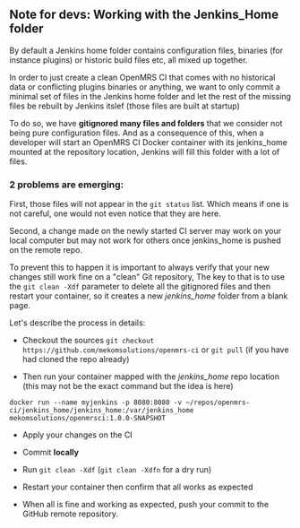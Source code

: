 ## Note for devs: Working with the Jenkins_Home folder

By default a Jenkins home folder contains configuration files, binaries (for instance plugins) or historic build files etc, all mixed up together.

In order to just create a clean OpenMRS CI that comes with no historical data or conflicting plugins binaries or anything, we want to only commit a minimal set of files in the Jenkins home folder and let the rest of the missing files be rebuilt by Jenkins itslef (those files are built at startup)

To do so, we have **gitignored many files and folders** that we consider not being pure configuration files.
And as a consequence of this, when a developer will start an OpenMRS CI Docker container with its jenkins_home mounted at the repository location, Jenkins will fill this folder with a lot of files.

### 2 problems are emerging:

First, those files will not appear in the `git status` list. Which means if one is not careful, one would not even notice that they are here.

Second, a change made on the newly started CI server may work on your local computer but may not work for others once jenkins_home is pushed on the remote repo.

To prevent this to happen it is important to always verify that your new changes still work fine on a "clean" Git repository,
The key to that is to use the `git clean -Xdf` parameter to delete all the gitignored files and then restart your container, so it creates a new _jenkins_home_ folder from a blank page.

Let's describe the process in details:

- Checkout the sources
`git checkout https://github.com/mekomsolutions/openmrs-ci`
or
`git pull` (if you have had cloned the repo already)

- Then run your container mapped with the _jenkins_home_ repo location (this may not be the exact command but the idea is here)
```
docker run --name myjenkins -p 8080:8080 -v ~/repos/openmrs-ci/jenkins_home/jenkins_home:/var/jenkins_home mekomsolutions/openmrsci:1.0.0-SNAPSHOT 
```

- Apply your changes on the CI

- Commit __locally__

- Run `git clean -Xdf` (`git clean -Xdfn` for a dry run)

- Restart your container then confirm that all works as expected

- When all is fine and working as expected, push your commit to the GitHub remote repository.